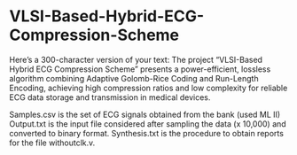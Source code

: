 # VLSI-Based-Hybrid-ECG-Compression-Scheme
Here’s a 300-character version of your text:  The project “VLSI-Based Hybrid ECG Compression Scheme” presents a power-efficient, lossless algorithm combining Adaptive Golomb-Rice Coding and Run-Length Encoding, achieving high compression ratios and low complexity for reliable ECG data storage and transmission in medical devices.





Samples.csv is the set of ECG signals obtained from the bank (used ML II)
Output.txt is the input file considered  after sampling the data (x 10,000) and converted to binary format.
Synthesis.txt is the procedure to obtain reports for the file withoutclk.v.
